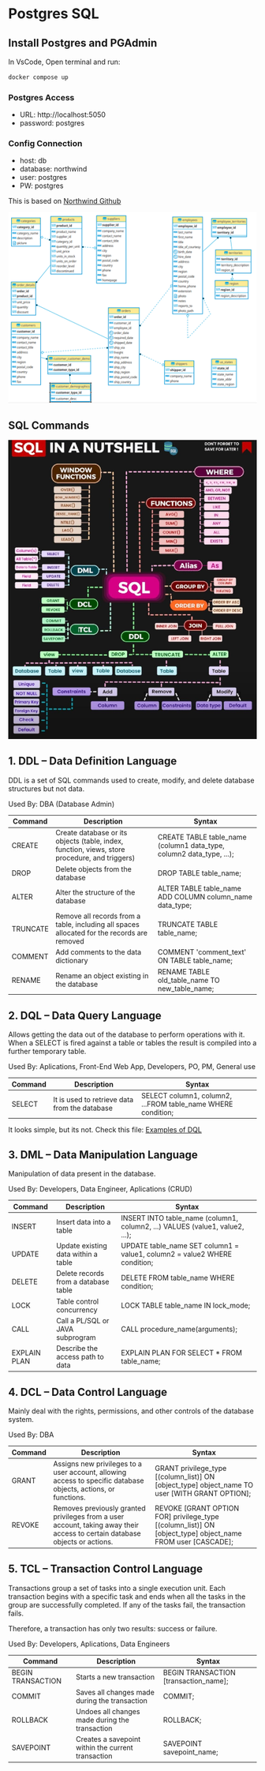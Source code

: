 # Postgres SQL 


## Install Postgres and PGAdmin
In VsCode, Open terminal and run:
```bash
docker compose up
```

### Postgres Access
- URL: http://localhost:5050  
- password: postgres

### Config Connection
- host: db
- database: northwind
- user: postgres  
- PW: postgres  

This is based on [Northwind Github](https://github.com/pthom/northwind_psql)

![northwind](northwind.png)

## SQL Commands

![sql_mindmap](<sql_mindmap.jpg>)

## 1. DDL – Data Definition Language
DDL is a set of SQL commands used to create, modify, and delete database structures but not data. 

Used By: DBA (Database Admin)

|Command|Description|Syntax|
|---|---|---|
CREATE|Create database or its objects (table, index, function, views, store procedure, and triggers)|CREATE TABLE table_name (column1 data_type, column2 data_type, ...);|
|DROP|Delete objects from the database|DROP TABLE table_name;
|ALTER|Alter the structure of the database|ALTER TABLE table_name ADD COLUMN column_name data_type;|
|TRUNCATE|Remove all records from a table, including all spaces allocated for the records are removed|TRUNCATE TABLE table_name;
|COMMENT|Add comments to the data dictionary|COMMENT 'comment_text' ON TABLE table_name;|
|RENAME|Rename an object existing in the database|RENAME TABLE old_table_name TO new_table_name;|

## 2. DQL – Data Query Language
Allows getting the data out of the database to perform operations with it. When a SELECT is fired against a table or tables the result is compiled into a further temporary table.

Used By: Aplications, Front-End Web App, Developers, PO, PM, General use

|Command|Description|Syntax|
|---|---|---|
|SELECT|It is used to retrieve data from the database|SELECT column1, column2, ...FROM table_name WHERE condition;|

It looks simple, but its not. Check this file:
[Examples of DQL](examples-DQL.md)

## 3. DML – Data Manipulation Language
Manipulation of data present in the database.

Used By: Developers, Data Engineer, Aplications (CRUD)

|Command|Description|Syntax|
|---|---|---|
|INSERT|Insert data into a table|INSERT INTO table_name (column1, column2, ...) VALUES (value1, value2, ...);|
|UPDATE|Update existing data within a table|UPDATE table_name SET column1 = value1, column2 = value2 WHERE condition;|
|DELETE|Delete records from a database table|DELETE FROM table_name WHERE condition;|
|LOCK|Table control concurrency|LOCK TABLE table_name IN lock_mode;|
|CALL|Call a PL/SQL or JAVA subprogram|CALL procedure_name(arguments);|
|EXPLAIN PLAN|Describe the access path to data|EXPLAIN PLAN FOR SELECT * FROM table_name;|

## 4. DCL – Data Control Language
Mainly deal with the rights, permissions, and other controls of the database system.

Used By: DBA

|Command|Description|Syntax|
|---|---|---|
|GRANT|Assigns new privileges to a user account, allowing access to specific database objects, actions, or functions.|GRANT privilege_type [(column_list)] ON [object_type] object_name TO user [WITH GRANT OPTION];|
|REVOKE|Removes previously granted privileges from a user account, taking away their access to certain database objects or actions.|REVOKE [GRANT OPTION FOR] privilege_type [(column_list)] ON [object_type] object_name FROM user [CASCADE];|

## 5. TCL – Transaction Control Language
Transactions group a set of tasks into a single execution unit. Each transaction begins with a specific task and ends when all the tasks in the group are successfully completed. If any of the tasks fail, the transaction fails.

Therefore, a transaction has only two results: success or failure.

Used By: Developers, Aplications, Data Engineers

|Command|Description|Syntax|
|---|---|---|
|BEGIN TRANSACTION|Starts a new transaction|BEGIN TRANSACTION [transaction_name];|
|COMMIT|Saves all changes made during the transaction|COMMIT;|
|ROLLBACK|Undoes all changes made during the transaction|ROLLBACK;|
|SAVEPOINT|Creates a savepoint within the current transaction|SAVEPOINT savepoint_name;|